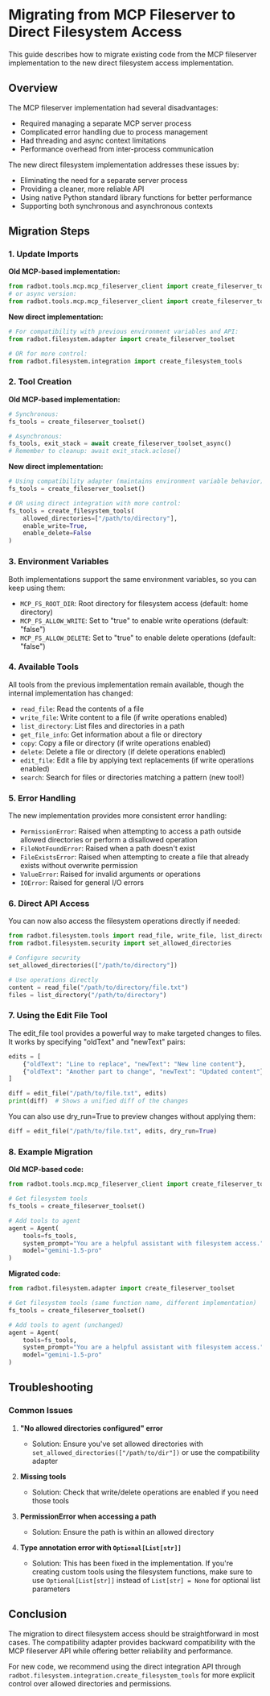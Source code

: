 # Migrating from MCP Fileserver to Direct Filesystem Access

<!-- Version: 0.4.0 | Last Updated: 2025-05-07 -->


This guide describes how to migrate existing code from the MCP fileserver implementation to the new direct filesystem access implementation.

## Overview

The MCP fileserver implementation had several disadvantages:
- Required managing a separate MCP server process
- Complicated error handling due to process management
- Had threading and async context limitations
- Performance overhead from inter-process communication

The new direct filesystem implementation addresses these issues by:
- Eliminating the need for a separate server process
- Providing a cleaner, more reliable API
- Using native Python standard library functions for better performance
- Supporting both synchronous and asynchronous contexts

## Migration Steps

### 1. Update Imports

**Old MCP-based implementation:**
```python
from radbot.tools.mcp.mcp_fileserver_client import create_fileserver_toolset
# or async version:
from radbot.tools.mcp.mcp_fileserver_client import create_fileserver_toolset_async
```

**New direct implementation:**
```python
# For compatibility with previous environment variables and API:
from radbot.filesystem.adapter import create_fileserver_toolset

# OR for more control:
from radbot.filesystem.integration import create_filesystem_tools
```

### 2. Tool Creation

**Old MCP-based implementation:**
```python
# Synchronous:
fs_tools = create_fileserver_toolset()

# Asynchronous:
fs_tools, exit_stack = await create_fileserver_toolset_async()
# Remember to cleanup: await exit_stack.aclose()
```

**New direct implementation:**
```python
# Using compatibility adapter (maintains environment variable behavior):
fs_tools = create_fileserver_toolset()

# OR using direct integration with more control:
fs_tools = create_filesystem_tools(
    allowed_directories=["/path/to/directory"],
    enable_write=True,
    enable_delete=False
)
```

### 3. Environment Variables

Both implementations support the same environment variables, so you can keep using them:

- `MCP_FS_ROOT_DIR`: Root directory for filesystem access (default: home directory)
- `MCP_FS_ALLOW_WRITE`: Set to "true" to enable write operations (default: "false")
- `MCP_FS_ALLOW_DELETE`: Set to "true" to enable delete operations (default: "false")

### 4. Available Tools

All tools from the previous implementation remain available, though the internal implementation has changed:

- `read_file`: Read the contents of a file
- `write_file`: Write content to a file (if write operations enabled)
- `list_directory`: List files and directories in a path
- `get_file_info`: Get information about a file or directory
- `copy`: Copy a file or directory (if write operations enabled)
- `delete`: Delete a file or directory (if delete operations enabled)
- `edit_file`: Edit a file by applying text replacements (if write operations enabled)
- `search`: Search for files or directories matching a pattern (new tool!)

### 5. Error Handling

The new implementation provides more consistent error handling:

- `PermissionError`: Raised when attempting to access a path outside allowed directories or perform a disallowed operation
- `FileNotFoundError`: Raised when a path doesn't exist
- `FileExistsError`: Raised when attempting to create a file that already exists without overwrite permission
- `ValueError`: Raised for invalid arguments or operations
- `IOError`: Raised for general I/O errors

### 6. Direct API Access

You can now also access the filesystem operations directly if needed:

```python
from radbot.filesystem.tools import read_file, write_file, list_directory
from radbot.filesystem.security import set_allowed_directories

# Configure security
set_allowed_directories(["/path/to/directory"])

# Use operations directly
content = read_file("/path/to/directory/file.txt")
files = list_directory("/path/to/directory")
```

### 7. Using the Edit File Tool

The edit_file tool provides a powerful way to make targeted changes to files. It works by specifying "oldText" and "newText" pairs:

```python
edits = [
    {"oldText": "Line to replace", "newText": "New line content"},
    {"oldText": "Another part to change", "newText": "Updated content"}
]

diff = edit_file("/path/to/file.txt", edits)
print(diff)  # Shows a unified diff of the changes
```

You can also use dry_run=True to preview changes without applying them:

```python
diff = edit_file("/path/to/file.txt", edits, dry_run=True)
```

### 8. Example Migration

**Old MCP-based code:**
```python
from radbot.tools.mcp.mcp_fileserver_client import create_fileserver_toolset

# Get filesystem tools
fs_tools = create_fileserver_toolset()

# Add tools to agent
agent = Agent(
    tools=fs_tools,
    system_prompt="You are a helpful assistant with filesystem access.",
    model="gemini-1.5-pro"
)
```

**Migrated code:**
```python
from radbot.filesystem.adapter import create_fileserver_toolset

# Get filesystem tools (same function name, different implementation)
fs_tools = create_fileserver_toolset()

# Add tools to agent (unchanged)
agent = Agent(
    tools=fs_tools,
    system_prompt="You are a helpful assistant with filesystem access.",
    model="gemini-1.5-pro"
)
```

## Troubleshooting

### Common Issues

1. **"No allowed directories configured" error**
   - Solution: Ensure you've set allowed directories with `set_allowed_directories(["/path/to/dir"])` or use the compatibility adapter

2. **Missing tools**
   - Solution: Check that write/delete operations are enabled if you need those tools

3. **PermissionError when accessing a path**
   - Solution: Ensure the path is within an allowed directory

4. **Type annotation error with `Optional[List[str]]`**
   - Solution: This has been fixed in the implementation. If you're creating custom tools using the filesystem functions, make sure to use `Optional[List[str]]` instead of `List[str] = None` for optional list parameters

## Conclusion

The migration to direct filesystem access should be straightforward in most cases. The compatibility adapter provides backward compatibility with the MCP fileserver API while offering better reliability and performance.

For new code, we recommend using the direct integration API through `radbot.filesystem.integration.create_filesystem_tools` for more explicit control over allowed directories and permissions.
